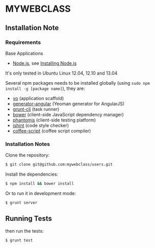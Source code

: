 # MYWEBCLASS

## Installation Note

### Requirements

Base Applications

* [Node.js](http://nodejs.org), see [Installing Node.js](http://www.webizly.com/node/35)

It's only tested in Ubuntu Linux 12.04, 12.10 and 13.04

Several npm packages needs to be installed globally (using `sudo npm install -g [package name]`), they are:
* [yo](https://github.com/yeoman/yo) (application scaffold)
* [generator-angular](https://github.com/yeoman/generator-angular) (Yeoman generator for AngularJS)
* [grunt-cli](https://github.com/gruntjs/grunt-cli) (task runner)
* [bower](https://github.com/bower/bower) (client-side JavaScript dependency manager)
* [phantomjs](https://github.com/Obvious/phantomjs) (client-side testing platform)
* [jshint](https://github.com/jshint/jshint) (code style checker)
* [coffee-script](https://github.com/jashkenas/coffee-script) (coffee script compiler)

### Installation Notes

Clone the repository:

```sh
$ git clone git@github.com:mywebclass/users.git
```

Install the dependencies:

```sh
$ npm install && bower install
```

Or to run it in development mode:
```sh
$ grunt server
```

## Running Tests

then run the tests:

```sh
$ grunt test
```